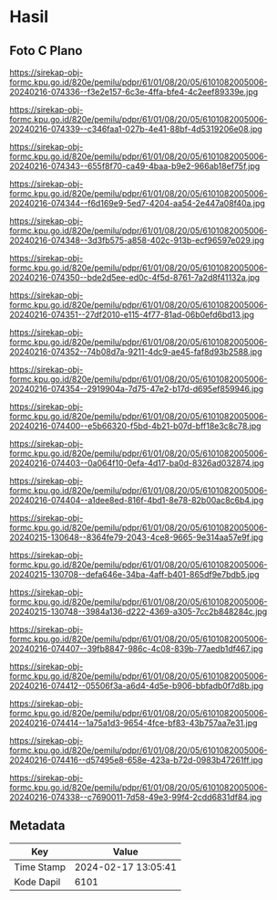 # Hasil

## Foto C Plano

https://sirekap-obj-formc.kpu.go.id/820e/pemilu/pdpr/61/01/08/20/05/6101082005006-20240216-074336--f3e2e157-6c3e-4ffa-bfe4-4c2eef89339e.jpg

https://sirekap-obj-formc.kpu.go.id/820e/pemilu/pdpr/61/01/08/20/05/6101082005006-20240216-074339--c346faa1-027b-4e41-88bf-4d5319206e08.jpg

https://sirekap-obj-formc.kpu.go.id/820e/pemilu/pdpr/61/01/08/20/05/6101082005006-20240216-074343--655f8f70-ca49-4baa-b9e2-966ab18ef75f.jpg

https://sirekap-obj-formc.kpu.go.id/820e/pemilu/pdpr/61/01/08/20/05/6101082005006-20240216-074344--f6d169e9-5ed7-4204-aa54-2e447a08f40a.jpg

https://sirekap-obj-formc.kpu.go.id/820e/pemilu/pdpr/61/01/08/20/05/6101082005006-20240216-074348--3d3fb575-a858-402c-913b-ecf96597e029.jpg

https://sirekap-obj-formc.kpu.go.id/820e/pemilu/pdpr/61/01/08/20/05/6101082005006-20240216-074350--bde2d5ee-ed0c-4f5d-8761-7a2d8f41132a.jpg

https://sirekap-obj-formc.kpu.go.id/820e/pemilu/pdpr/61/01/08/20/05/6101082005006-20240216-074351--27df2010-e115-4f77-81ad-06b0efd6bd13.jpg

https://sirekap-obj-formc.kpu.go.id/820e/pemilu/pdpr/61/01/08/20/05/6101082005006-20240216-074352--74b08d7a-9211-4dc9-ae45-faf8d93b2588.jpg

https://sirekap-obj-formc.kpu.go.id/820e/pemilu/pdpr/61/01/08/20/05/6101082005006-20240216-074354--2919904a-7d75-47e2-b17d-d695ef859946.jpg

https://sirekap-obj-formc.kpu.go.id/820e/pemilu/pdpr/61/01/08/20/05/6101082005006-20240216-074400--e5b66320-f5bd-4b21-b07d-bff18e3c8c78.jpg

https://sirekap-obj-formc.kpu.go.id/820e/pemilu/pdpr/61/01/08/20/05/6101082005006-20240216-074403--0a064f10-0efa-4d17-ba0d-8326ad032874.jpg

https://sirekap-obj-formc.kpu.go.id/820e/pemilu/pdpr/61/01/08/20/05/6101082005006-20240216-074404--a1dee8ed-816f-4bd1-8e78-82b00ac8c6b4.jpg

https://sirekap-obj-formc.kpu.go.id/820e/pemilu/pdpr/61/01/08/20/05/6101082005006-20240215-130648--8364fe79-2043-4ce8-9665-9e314aa57e9f.jpg

https://sirekap-obj-formc.kpu.go.id/820e/pemilu/pdpr/61/01/08/20/05/6101082005006-20240215-130708--defa646e-34ba-4aff-b401-865df9e7bdb5.jpg

https://sirekap-obj-formc.kpu.go.id/820e/pemilu/pdpr/61/01/08/20/05/6101082005006-20240215-130748--3984a136-d222-4369-a305-7cc2b848284c.jpg

https://sirekap-obj-formc.kpu.go.id/820e/pemilu/pdpr/61/01/08/20/05/6101082005006-20240216-074407--39fb8847-986c-4c08-839b-77aedb1df467.jpg

https://sirekap-obj-formc.kpu.go.id/820e/pemilu/pdpr/61/01/08/20/05/6101082005006-20240216-074412--05506f3a-a6d4-4d5e-b906-bbfadb0f7d8b.jpg

https://sirekap-obj-formc.kpu.go.id/820e/pemilu/pdpr/61/01/08/20/05/6101082005006-20240216-074414--1a75a1d3-9654-4fce-bf83-43b757aa7e31.jpg

https://sirekap-obj-formc.kpu.go.id/820e/pemilu/pdpr/61/01/08/20/05/6101082005006-20240216-074416--d57495e8-658e-423a-b72d-0983b47261ff.jpg

https://sirekap-obj-formc.kpu.go.id/820e/pemilu/pdpr/61/01/08/20/05/6101082005006-20240216-074338--c7690011-7d58-49e3-99f4-2cdd6831df84.jpg


## Metadata

| Key        | Value               |
| ---------- | ------------------- |
| Time Stamp | 2024-02-17 13:05:41 |
| Kode Dapil | 6101                |



